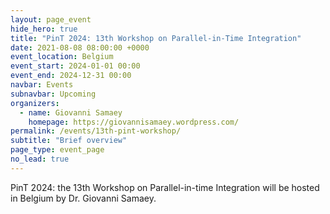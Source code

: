 ```yaml
---
layout: page_event
hide_hero: true
title: "PinT 2024: 13th Workshop on Parallel-in-Time Integration"
date: 2021-08-08 08:00:00 +0000
event_location: Belgium
event_start: 2024-01-01 00:00
event_end: 2024-12-31 00:00
navbar: Events
subnavbar: Upcoming
organizers:
  - name: Giovanni Samaey
    homepage: https://giovannisamaey.wordpress.com/
permalink: /events/13th-pint-workshop/
subtitle: "Brief overview"
page_type: event_page
no_lead: true
---
```


PinT 2024: the 13th Workshop on Parallel-in-time Integration will be hosted in Belgium by Dr. Giovanni Samaey.




